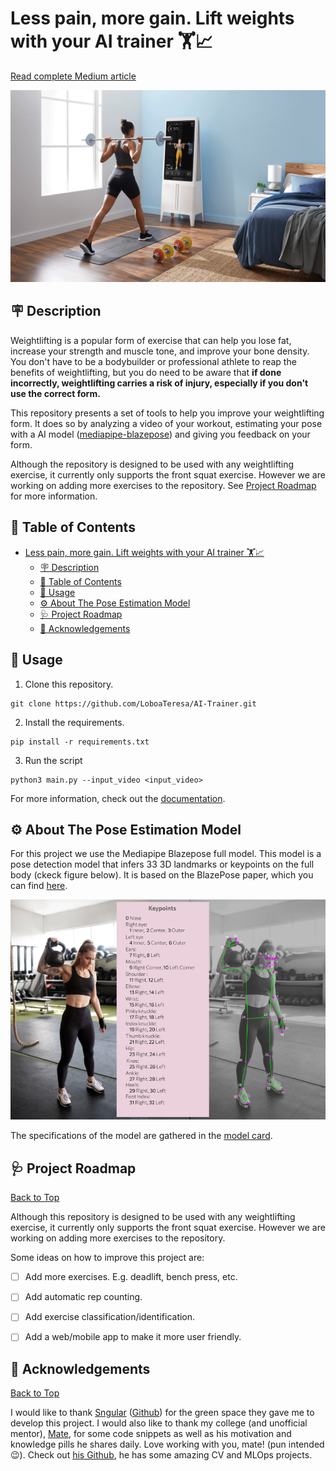 # Less pain, more gain. Lift weights with your AI trainer 🏋️📈

[Read complete Medium article](https://medium.com/p/3737fe287079/edit)

<p align="center">
<img src="assets/Tempo-Weight-Lifting.gif"
    alt="ai_trainer"
    width=550 />
</p>

## 🪧 Description

Weightlifting is a popular form of exercise that can help you lose fat, increase your strength and muscle tone, and improve your bone density. You don't have to be a bodybuilder or professional athlete to reap the benefits of weightlifting, but you do need to be aware that **if done incorrectly, weightlifting carries a risk of injury, especially if you don't use the correct form.**

This repository presents a set of tools to help you improve your weightlifting form. It does so by analyzing a video of your workout, estimating your pose with a AI model ([mediapipe-blazepose](https://developers.google.com/mediapipe/solutions/vision/pose_landmarker)) and giving you feedback on your form. 

Although the repository is designed to be used with any weightlifting exercise, it currently only supports the front squat exercise. However we are working on adding more exercises to the repository. See [Project Roadmap](#-project-roadmap) for more information.

## 📝 Table of Contents
- [Less pain, more gain. Lift weights with your AI trainer 🏋️📈](#less-pain-more-gain-lift-weights-with-your-ai-trainer-️)
  - [🪧 Description](#-description)
  - [📝 Table of Contents](#-table-of-contents)
  - [🚀 Usage](#-usage)
  - [⚙️ About The Pose Estimation Model](#️-about-the-pose-estimation-model)
  - [🩺 Project Roadmap](#-project-roadmap)
  - [👥  Acknowledgements](#--acknowledgements)

## 🚀 Usage
1. Clone this repository.
```
git clone https://github.com/LoboaTeresa/AI-Trainer.git
```
2. Install the requirements.
```
pip install -r requirements.txt
```
3. Run the script 
```
python3 main.py --input_video <input_video>
```

For more information, check out the [documentation](docs/tutorial_front_squat.ipynb).

## ⚙️ About The Pose Estimation Model

For this project we use the Mediapipe Blazepose full model. This model is a pose detection model that infers 33 3D landmarks or keypoints on the full body (ckeck figure below). It is based on the BlazePose paper, which you can find [here](https://arxiv.org/abs/2006.10204).


<p align="center">
<img src="assets/kp_format.png"
    alt="confusionMatrix"
    width=550 />
</p>

The specifications of the model are gathered in the [model card](docs/Model_Card_BlazePose_GHUM_3D.pdf).

## 🩺 Project Roadmap
[Back to Top](#️-less-pain-more-gain-lift-weights-with-your-ai-trainer-️️)

Although this repository is designed to be used with any weightlifting exercise, it currently only supports the front squat exercise. However we are working on adding more exercises to the repository.

Some ideas on how to improve this project are:
- [ ] Add more exercises. E.g. deadlift, bench press, etc.
- [ ] Add automatic rep counting.
- [ ] Add exercise classification/identification.
- [ ] Add a web/mobile app to make it more user friendly.


## 👥  Acknowledgements
[Back to Top](#️-less-pain-more-gain-lift-weights-with-your-ai-trainer-️️)

I would like to thank [Sngular](https://ai.sngular.com/) ([Github](https://github.com/sngular)) for the green space they gave me to develop this project. I would also like to thank my college (and unofficial mentor), [Mate](https://www.linkedin.com/in/aimatesanz/), for some code snippets as well as his motivation and knowledge pills he shares daily. Love working with you, mate! (pun intended😉). Check out [his Github](https://github.com/Matesanz), he has some amazing CV and MLOps projects.
